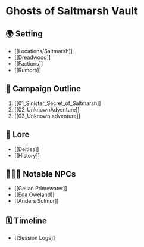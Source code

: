 # Ghosts of Saltmarsh Vault

## 🌍 Setting

- [[Locations/Saltmarsh]]
- [[Dreadwood]]
- [[Factions]]
- [[Rumors]]

## 🧭 Campaign Outline

1. [[01_Sinister_Secret_of_Saltmarsh]]
2. [[02_UnknownAdventure]]
3. [[03_Unknown adventure]]

## 📖 Lore
- [[Deities]]
- [[History]]

## 🧑‍🤝‍🧑 Notable NPCs
- [[Gellan Primewater]]
- [[Eda Oweland]]
- [[Anders Solmor]]

## 🗓️ Timeline
- [[Session Logs]]